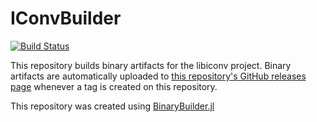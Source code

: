 # IConvBuilder

[![Build Status](https://travis-ci.org/Keno/IConvBuilder.svg?branch=master)](https://travis-ci.org/Keno/IConvBuilder)

This repository builds binary artifacts for the libiconv project. Binary artifacts are automatically uploaded to
[this repository's GitHub releases page](https://github.com/staticfloat/ZlibBuilder/releases) whenever a tag is created
on this repository.

This repository was created using [BinaryBuilder.jl](https://github.com/JuliaPackaging/BinaryBuilder.jl)
